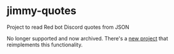 # jimmy-quotes
Project to read Red bot Discord quotes from JSON

No longer supported and now archived. There's a [new project](https://github.com/scautura/jimmy-quotes2) that reimplements this functionality.
